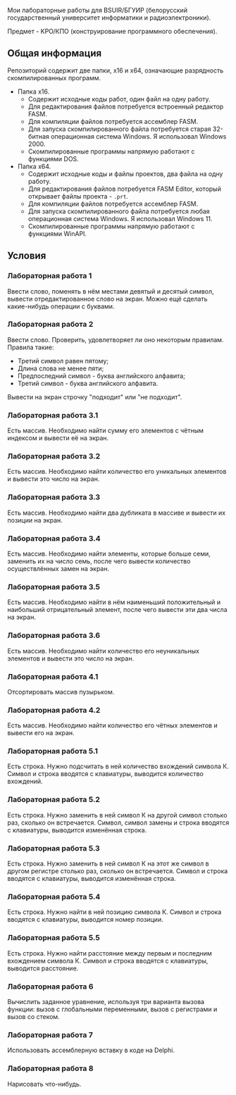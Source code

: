 Мои лабораторные работы для BSUIR/БГУИР (белорусский государственный университет информатики и радиоэлектроники).

Предмет - KPO/КПО (конструирование программного обеспечения).

## Общая информация

Репозиторий содержит две папки, x16 и x64, означающие разрядность скомпилированных программ.

* Папка x16.
    * Содержит исходные коды работ, один файл на одну работу.
    * Для редактирования файлов потребуется встроенный редактор FASM.
    * Для компиляции файлов потребуется ассемблер FASM.
    * Для запуска скомпилированного файла потребуется старая 32-битная операционная система Windows. Я использовал
      Windows 2000.
    * Скомпилированные программы напрямую работают с функциями DOS.
* Папка x64.
    * Содержит исходные коды и файлы проектов, два файла на одну работу.
    * Для редактирования файлов потребуется FASM Editor, который открывает файлы проекта - `.prt`.
    * Для компиляции файлов потребуется ассемблер FASM.
    * Для запуска скомпилированного файла потребуется любая операционная система Windows. Я использовал Windows 11.
    * Скомпилированные программы напрямую работают с функциями WinAPI.

## Условия

### Лабораторная работа 1

Ввести слово, поменять в нём местами девятый и десятый символ, вывести отредактированное слово на экран. Можно ещё
сделать какие-нибудь операции с буквами.

### Лабораторная работа 2

Ввести слово. Проверить, удовлетворяет ли оно некоторым правилам. Правила такие:

* Третий символ равен пятому;
* Длина слова не менее пяти;
* Предпоследний символ - буква английского алфавита;
* Третий символ - буква английского алфавита.

Вывести на экран строчку "подходит" или "не подходит".

### Лабораторная работа 3.1

Есть массив. Необходимо найти сумму его элементов с чётным индексом и вывести её на экран.

### Лабораторная работа 3.2

Есть массив. Необходимо найти количество его уникальных элементов и вывести это число на экран.

### Лабораторная работа 3.3

Есть массив. Необходимо найти два дубликата в массиве и вывести их позиции на экран.

### Лабораторная работа 3.4

Есть массив. Необходимо найти элементы, которые больше семи, заменить их на число семь, после чего вывести количество
осуществлённых замен на экран.

### Лабораторная работа 3.5

Есть массив. Необходимо найти в нём наименьший положительный и наибольший отрицательный элемент, после чего вывести эти
два числа на экран.

### Лабораторная работа 3.6

Есть массив. Необходимо найти количество его неуникальных элементов и вывести это число на экран.

### Лабораторная работа 4.1

Отсортировать массив пузырьком.

### Лабораторная работа 4.2

Есть массив. Необходимо найти количество его чётных элементов и вывести его на экран.

### Лабораторная работа 5.1

Есть строка. Нужно подсчитать в ней количество вхождений символа К. Символ и строка вводятся с клавиатуры, выводится
количество вхождений.

### Лабораторная работа 5.2

Есть строка. Нужно заменить в ней символ К на другой символ столько раз, сколько он встречается. Символ, символ замены и
строка вводятся с клавиатуры, выводится изменённая строка.

### Лабораторная работа 5.3

Есть строка. Нужно заменить в ней символ К на этот же символ в другом регистре столько раз, сколько он встречается.
Символ и строка вводятся с клавиатуры, выводится изменённая строка.

### Лабораторная работа 5.4

Есть строка. Нужно найти в ней позицию символа К. Символ и строка вводятся с клавиатуры, выводится номер позиции.

### Лабораторная работа 5.5

Есть строка. Нужно найти расстояние между первым и последним вхождением символа К. Символ и строка вводятся с
клавиатуры, выводится расстояние.

### Лабораторная работа 6

Вычислить заданное уравнение, используя три варианта вызова функции: вызов с глобальными переменными, вызов с регистрами
и вызов со стеком.
<h3> Лабораторная работа 7 </h3>

Использовать ассемблерную вставку в коде на Delphi.

<h3> Лабораторная работа 8 </h3>

Нарисовать что-нибудь. 
